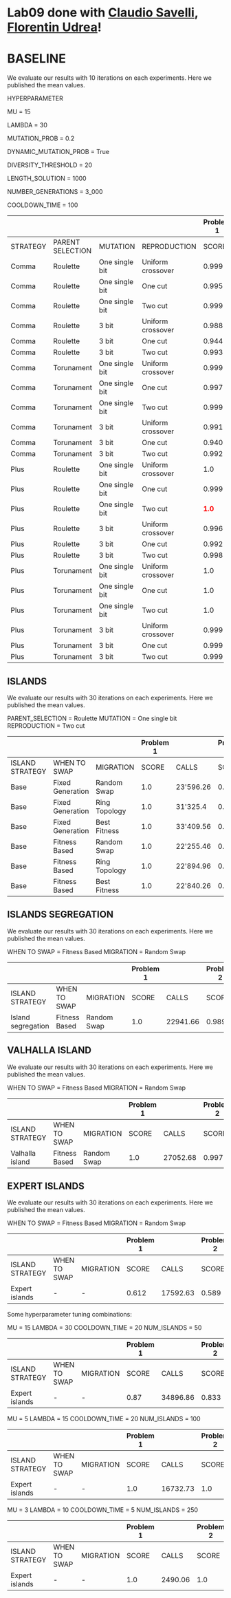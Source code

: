 # Lab09 done with [Claudio Savelli](https://github.com/ClaudioSavelli/computational-intelligence-PoliTO/tree/main/Laboratory%20Activities/Lab3), [Florentin Udrea](https://github.com/florentin1304/computational-intelligence/tree/main/Laboratories)!

# BASELINE

We evaluate our results with 10 iterations on each experiments. Here we published the mean values.

HYPERPARAMETER

MU = 15

LAMBDA = 30

MUTATION_PROB = 0.2

DYNAMIC_MUTATION_PROB = True

DIVERSITY_THRESHOLD = 20

LENGTH_SOLUTION = 1000

NUMBER_GENERATIONS = 3_000

COOLDOWN_TIME = 100

|          |                  |                 |                   | Problem 1 |         | Problem 2 |         | Problem 5 |         | Problem 10 |         |
|----------|------------------|---------------- |-------------------|-----------|---------|-----------|---------|-----------|---------|------------|---------|
| STRATEGY | PARENT SELECTION | MUTATION        | REPRODUCTION      | SCORE     | CALLS | SCORE     | CALLS | SCORE     | CALLS | SCORE      | CALLS |
| Comma    | Roulette         | One single bit  | Uniform crossover |0.999|14771|0.512|7038|0.361|9916|0.215|19588|       |         |
| Comma    | Roulette         | One single bit  | One cut           |0.995|18574|0.520|6849|0.341|13047|0.208|21881|       |         |
| Comma    | Roulette         | One single bit  | Two cut           |0.999|6480|0.788|9218|0.429|7454|0.324|5828|       |         |
| Comma    | Roulette         | 3 bit           | Uniform crossover |0.988|15770|0.518|9170|0.451|5024|0.358|7052|       |         |
| Comma    | Roulette         | 3 bit           | One cut           |0.944|18239|0.519|7003|0.456|6469|0.300|6696|         |
| Comma    | Roulette         | 3 bit           | Two cut           |0.993|8761|0.706|5984|0.467|6986|0.3413|7334|       |         |
| Comma    | Torunament       | One single bit  | Uniform crossover |0.999|15240|0.518|7505|0.282|3182|0.170|3320|       |         |
| Comma    | Torunament       | One single bit  | One cut           |0.997|22151|0.515|7271|<span style="color:green">**0.270**</span>|<span style="color:green">**3176**</span>|0.172|12037|       |         |
| Comma    | Torunament       | One single bit  | Two cut           |0.999|8698|0.729|7826|0.386|6092|0.324|7226|       |         |
| Comma    | Torunament       | 3 bit           | Uniform crossover |0.991|16358|0.493|8744|0.228|3236|<span style="color:green">**0.209**</span>|<span style="color:green">**3218**</span>|       |         |
| Comma    | Torunament       | 3 bit           | One cut           |0.940|18645|0.513|8052|0.276|3318|0.239|3665|       |         |
| Comma    | Torunament       | 3 bit           | Two cut           |0.992|10705|0.691|9746|0.375|5816|<span style="color:red">**0.371**</span>|<span style="color:red">**8486**</span>|       |         |
| Plus     | Roulette       | One single bit    | Uniform crossover |1.0|11372|<span style="color:green">**0.561**</span>|<span style="color:green">**3471**</span>|0.293|12338|0.208|18163|       |         |
| Plus     | Roulette       | One single bit  | One cut           |0.999|14080|0.529|5106|0.338|12670|0.188|22267|       |         |
| Plus     | Roulette       | One single bit  | Two cut           |<span style="color:red">**1.0**</span>|<span style="color:green">**5213**</span>|0.843|14273|0.411|15367|0.317|11821|       |         |
| Plus     | Roulette       | 3 bit           | Uniform crossover |0.996|16628|0.778|15241|<span style="color:red">**0.543**</span>|<span style="color:red">**65352**</span>|0.277|67285|       |         |
| Plus     | Roulette       | 3 bit           | One cut           |0.992|25869|0.572|5758|0.526|74580|0.291|68960|       |         |
| Plus     | Roulette       | 3 bit           | Two cut           |0.998|8952|0.768|13075|0.449|8303|0.305|4422|       |         |
| Plus     | Torunament         | One single bit  | Uniform crossover |1.0|13495|0.891|33415|0.423|15736|0.263|13852|       |         |
| Plus     | Torunament         | One single bit  | One cut           |1.0|18762|0.895|43254|0.266|19080|0.231|21508|       |         |
| Plus     | Torunament         | One single bit  | Two cut           |1.0|6260|<span style="color:red">**0.999**</span>|<span style="color:red">**23795**</span>|0.419|6450|0.302|6599|       |         |
| Plus     | Torunament         | 3 bit  | Uniform crossover |0.999|15831|0.799|32837|0.484|46579|0.309|51759|       |         |
| Plus     | Torunament         | 3 bit           | One cut           |0.999|30925|0.880|52846|0.533|83469|0.266|58839|       |         |
| Plus     | Torunament         | 3 bit           | Two cut           |0.999|10689|0.995|31199|0.391|7752|0.305|6406|       |         |


## ISLANDS

We evaluate our results with 30 iterations on each experiments. Here we published the mean values.


PARENT_SELECTION = Roulette
MUTATION = One single bit
REPRODUCTION = Two cut


|          ||| Problem 1 |         | Problem 2 |         | Problem 5 |         | Problem 10 |         |
|----------|-------|-------|-----------|---------|-----------|---------|-----------|---------|------------|---------|
| ISLAND STRATEGY |WHEN TO SWAP|MIGRATION| SCORE     | CALLS | SCORE     | CALLS | SCORE     | CALLS | SCORE      | CALLS |
| Base    | Fixed Generation | Random Swap |1.0|23'596.26|0.992|87'507.43|0.345|37'537.77|0.340|34'720.7|
| Base    | Fixed Generation | Ring Topology |1.0|31'325.4|0.9758|154'722.03|0.480|42'044.23|0.333|36'512.1|
| Base    | Fixed Generation | Best Fitness |1.0|33'409.56| 0.959|160'831.06|0.476|34'824.8|0.317|32070.7|
| Base    | Fitness Based | Random Swap |1.0|22'255.46|0.985|99'106.9|0.493|38'394.96|0.356|42'583.8|
| Base    | Fitness Based| Ring Topology |1.0|22'894.96|0.967|162'121.8|0.48539|36'711.3|0.351|45'035.7|
| Base    | Fitness Based | Best Fitness |1.0|22'840.26|0.862|115'951.26|0.507|33'822.43|0.353|39'653.3|

## ISLANDS SEGREGATION

We evaluate our results with 30 iterations on each experiments. Here we published the mean values.

WHEN TO SWAP = Fitness Based
MIGRATION = Random Swap


|          ||| Problem 1 |         | Problem 2 |         | Problem 5 |         | Problem 10 |         |
|----------|-------|-------|-----------|---------|-----------|---------|-----------|---------|------------|---------|
| ISLAND STRATEGY |WHEN TO SWAP|MIGRATION| SCORE     | CALLS | SCORE     | CALLS | SCORE     | CALLS | SCORE      | CALLS |
| Island segregation    |Fitness Based | Random Swap |1.0|22941.66|0.9894|100'672.56|0.527|65'083.6|0.375|62'032.83|

## VALHALLA ISLAND

We evaluate our results with 30 iterations on each experiments. Here we published the mean values.


WHEN TO SWAP = Fitness Based
MIGRATION = Random Swap


|          ||| Problem 1 |         | Problem 2 |         | Problem 5 |         | Problem 10 |         |
|----------|-------|-------|-----------|---------|-----------|---------|-----------|---------|------------|---------|
| ISLAND STRATEGY |WHEN TO SWAP|MIGRATION| SCORE     | CALLS | SCORE     | CALLS | SCORE     | CALLS | SCORE      | CALLS |
| Valhalla island    |Fitness Based | Random Swap |1.0|27052.68| 0.997 | 107739.93 | 0.495|30052.23|0.345|34369.7|

## EXPERT ISLANDS

We evaluate our results with 30 iterations on each experiments. Here we published the mean values.


WHEN TO SWAP = Fitness Based
MIGRATION = Random Swap


|          ||| Problem 1 |         | Problem 2 |         | Problem 5 |         | Problem 10 |         |
|----------|-------|-------|-----------|---------|-----------|---------|-----------|---------|------------|---------|
| ISLAND STRATEGY |WHEN TO SWAP|MIGRATION| SCORE     | CALLS | SCORE     | CALLS | SCORE     | CALLS | SCORE      | CALLS |
| Expert islands    | - | - |0.612|17592.63|0.589|33882.2| 0.453 | 36734.83|0.326|28360.13|

Some hyperparameter tuning combinations:

MU = 15
LAMBDA = 30
COOLDOWN_TIME = 20
NUM_ISLANDS = 50

|          ||| Problem 1 |         | Problem 2 |         | Problem 5 |         | Problem 10 |         |
|----------|-------|-------|-----------|---------|-----------|---------|-----------|---------|------------|---------|
| ISLAND STRATEGY |WHEN TO SWAP|MIGRATION| SCORE     | CALLS | SCORE     | CALLS | SCORE     | CALLS | SCORE      | CALLS |
| Expert islands    | - | - | 0.87 | 34896.86 | 0.833 | 34786.0 | 0.74 | 34938.93 | 0.775 | 34856.0 |

MU = 5
LAMBDA = 15
COOLDOWN_TIME = 20
NUM_ISLANDS = 100

|          ||| Problem 1 |         | Problem 2 |         | Problem 5 |         | Problem 10 |         |
|----------|-------|-------|-----------|---------|-----------|---------|-----------|---------|------------|---------|
| ISLAND STRATEGY |WHEN TO SWAP|MIGRATION| SCORE     | CALLS | SCORE     | CALLS | SCORE     | CALLS | SCORE      | CALLS |
| Expert islands    | - | - | 1.0 | 16732.73 |1.0| 19462.13 | 1.0 | 18400.26| 0.996| 16953.56|

MU = 3
LAMBDA = 10
COOLDOWN_TIME = 5
NUM_ISLANDS = 250

|          ||| Problem 1 |         | Problem 2 |         | Problem 5 |         | Problem 10 |         |
|----------|-------|-------|-----------|---------|-----------|---------|-----------|---------|------------|---------|
| ISLAND STRATEGY |WHEN TO SWAP|MIGRATION| SCORE     | CALLS | SCORE     | CALLS | SCORE     | CALLS | SCORE      | CALLS |
| Expert islands    | - | - | 1.0 | 2490.06 |1.0| 2564.86 | 1.0 | 2536.93 | 1.0 | 2514.9 |
